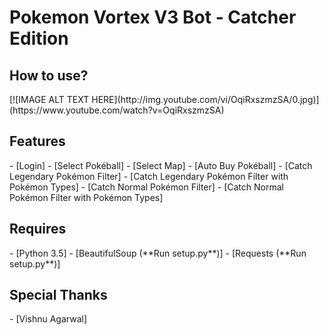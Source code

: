 <h1>Pokemon Vortex V3 Bot - Catcher Edition</h1>

<h2>How to use?</h2>
[![IMAGE ALT TEXT HERE](http://img.youtube.com/vi/OqiRxszmzSA/0.jpg)](https://www.youtube.com/watch?v=OqiRxszmzSA)
<br />

<h2><a name="features">Features</a></h2>
 - [Login]
 - [Select Pokéball]
 - [Select Map]
 - [Auto Buy Pokéball]
 - [Catch Legendary Pokémon Filter]
 - [Catch Legendary Pokémon Filter with Pokémon Types]
 - [Catch Normal Pokémon Filter]
 - [Catch Normal Pokémon Filter with Pokémon Types]
<br/>

<h2><a name="requires">Requires</a></h2>
 - [Python 3.5]
 - [BeautifulSoup (**Run setup.py**)] 
 - [Requests (**Run setup.py**)] 
<br/>

<h2><a name="requires">Special Thanks</a></h2>
 - [Vishnu Agarwal]
<br/>

